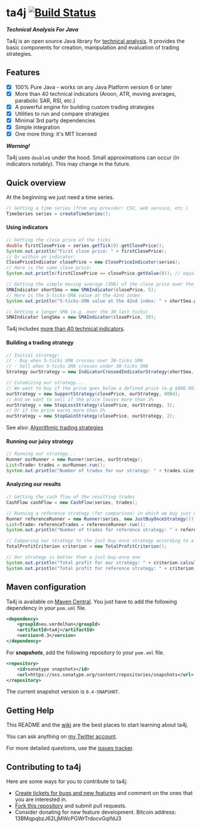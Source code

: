# ta4j [![Build Status](https://travis-ci.org/mdeverdelhan/ta4j.png?branch=master)](https://travis-ci.org/mdeverdelhan/ta4j)

***Technical Analysis For Java***

Ta4j is an open source Java library for [technical analysis](http://en.wikipedia.org/wiki/Technical_analysis). It provides the basic components for creation, manipulation and evaluation of trading strategies.

## Features

 * [x] 100% Pure Java - works on any Java Platform version 6 or later
 * [x] More than 40 technical indicators (Aroon, ATR, moving averages, parabolic SAR, RSI, etc.)
 * [x] A powerful engine for building custom trading strategies
 * [x] Utilities to run and compare strategies
 * [x] Minimal 3rd party dependencies
 * [x] Simple integration
 * [x] One more thing: it's MIT licensed

***Warning!***

Ta4j uses `double`s under the hood. Small approximations can occur (in indicators notably). This may change in the future.

## Quick overview

At the beginning we just need a time series.

```java
// Getting a time series (from any provider: CSV, web service, etc.)
TimeSeries series = createTimeSeries();
```

#### Using indicators

```java
// Getting the close price of the ticks
double firstClosePrice = series.getTick(0).getClosePrice();
System.out.println("First close price: " + firstClosePrice);
// Or within an indicator:
ClosePriceIndicator closePrice = new ClosePriceIndicator(series);
// Here is the same close price:
System.out.println(firstClosePrice == closePrice.getValue(0)); // equal to firstClosePrice

// Getting the simple moving average (SMA) of the close price over the last 5 ticks
SMAIndicator shortSma = new SMAIndicator(closePrice, 5);
// Here is the 5-ticks-SMA value at the 42nd index
System.out.println("5-ticks-SMA value at the 42nd index: " + shortSma.getValue(42));

// Getting a longer SMA (e.g. over the 30 last ticks)
SMAIndicator longSma = new SMAIndicator(closePrice, 30);
```

Ta4j includes [more than 40 technical indicators](http://github.com/mdeverdelhan/ta4j/tree/master/ta4j/src/main/java/eu/verdelhan/ta4j/indicators).

#### Building a trading strategy

```java
// Initial strategy:
// - Buy when 5-ticks SMA crosses over 30-ticks SMA
// - Sell when 5-ticks SMA crosses under 30-ticks SMA
Strategy ourStrategy = new IndicatorCrossedIndicatorStrategy(shortSma, longSma);

// Cutomizing our strategy...
// We want to buy if the price goes below a defined price (e.g $800.00)
ourStrategy = new SupportStrategy(closePrice, ourStrategy, 800d);
// And we want to sell if the price looses more than 3%
ourStrategy = new StopLossStrategy(closePrice, ourStrategy, 3);
// Or if the price earns more than 2%
ourStrategy = new StopGainStrategy(closePrice, ourStrategy, 2);
```

See also:  [Algorithmic trading strategies](http://en.wikipedia.org/wiki/Algorithmic_trading#Strategies)

#### Running our juicy strategy

```java
// Running our strategy...
Runner ourRunner = new Runner(series, ourStrategy);
List<Trade> trades = ourRunner.run();
System.out.println("Number of trades for our strategy: " + trades.size());
```

#### Analyzing our results

```java
// Getting the cash flow of the resulting trades
CashFlow cashFlow = new CashFlow(series, trades);

// Running a reference strategy (for comparison) in which we buy just once
Runner referenceRunner = new Runner(series, new JustBuyOnceStrategy());
List<Trade> referenceTrades = referenceRunner.run();
System.out.println("Number of trades for reference strategy: " + referenceTrades.size());

// Comparing our strategy to the just-buy-once strategy according to a criterion
TotalProfitCriterion criterion = new TotalProfitCriterion();

// Our strategy is better than a just-buy-once one
System.out.println("Total profit for our strategy: " + criterion.calculate(series, trades));
System.out.println("Total profit for reference strategy: " + criterion.calculate(series, referenceTrades));
```

## Maven configuration

Ta4j is available on [Maven Central](http://search.maven.org/#search|ga|1|a%3A%22ta4j%22). You just have to add the following dependency in your `pom.xml` file.

```xml
<dependency>
    <groupId>eu.verdelhan</groupId>
    <artifactId>ta4j</artifactId>
    <version>0.3</version>
</dependency>
```

For ***snapshots***, add the following repository to your `pom.xml` file.
```xml
<repository>
    <id>sonatype snapshots</id>
    <url>https://oss.sonatype.org/content/repositories/snapshots</url>
</repository>
```
The current snapshot version is `0.4-SNAPSHOT`.


## Getting Help

This README and the [wiki](https://github.com/mdeverdelhan/ta4j/wiki) are the best places to start learning about ta4j.

You can ask anything on [my Twitter account](http://twitter.com/MarcdeVerdelhan).

For more detailed questions, use the [issues tracker](http://github.com/mdeverdelhan/ta4j/issues).


## Contributing to ta4j

Here are some ways for you to contribute to ta4j:

  * [Create tickets for bugs and new features](http://github.com/mdeverdelhan/ta4j/issues) and comment on the ones that you are interested in.
  * [Fork this repository](http://help.github.com/forking/) and submit pull requests.
  * Consider donating for new feature development. Bitcoin address: 13BMqpqbzJ62LjMWcPGWrTrdocvGqifdJ3 
